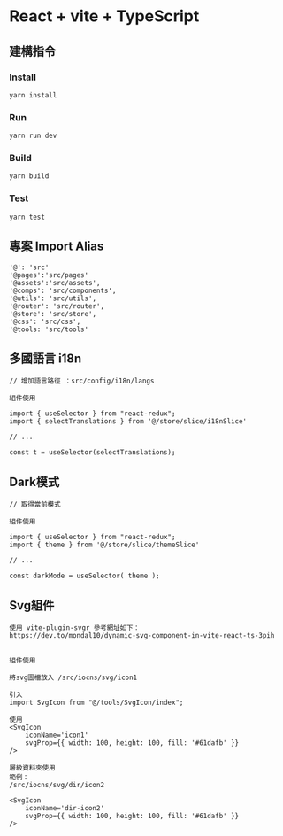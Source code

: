 # React + vite + TypeScript

## 建構指令

### Install
````
yarn install
````
### Run
````
yarn run dev
````
### Build
````
yarn build
````

### Test
````
yarn test
````

## 專案 Import Alias
````
'@': 'src'
'@pages':'src/pages'
'@assets':'src/assets',
'@comps': 'src/components',
'@utils': 'src/utils',
'@router': 'src/router',
'@store': 'src/store',
'@css': 'src/css',
'@tools: 'src/tools'
````

## 多國語言 i18n 
````
// 增加語言路徑 ：src/config/i18n/langs 

組件使用

import { useSelector } from "react-redux";
import { selectTranslations } from '@/store/slice/i18nSlice'

// ...

const t = useSelector(selectTranslations);
````

## Dark模式
````
// 取得當前模式

組件使用

import { useSelector } from "react-redux";
import { theme } from '@/store/slice/themeSlice'

// ...

const darkMode = useSelector( theme );
````

## Svg組件

````
使用 vite-plugin-svgr 參考網址如下：
https://dev.to/mondal10/dynamic-svg-component-in-vite-react-ts-3pih


組件使用

將svg圖檔放入 /src/iocns/svg/icon1

引入
import SvgIcon from "@/tools/SvgIcon/index";

使用
<SvgIcon 
    iconName='icon1' 
    svgProp={{ width: 100, height: 100, fill: '#61dafb' }}
/>

層級資料夾使用
範例：
/src/iocns/svg/dir/icon2

<SvgIcon 
    iconName='dir-icon2' 
    svgProp={{ width: 100, height: 100, fill: '#61dafb' }}
/>
````
